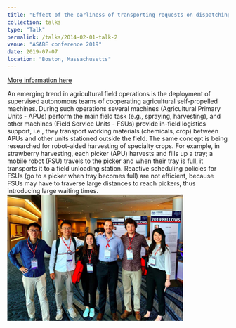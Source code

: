 ```yaml
---
title: "Effect of the earliness of transporting requests on dispatching of Field Serving Units in robot-aided harvesting"
collection: talks
type: "Talk"
permalink: /talks/2014-02-01-talk-2
venue: "ASABE conference 2019"
date: 2019-07-07
location: "Boston, Massachusetts"
---
```

[More information here](http://rgdoi.net/10.13140/RG.2.2.35963.13600)
 
An emerging trend in agricultural field operations is the deployment of supervised autonomous teams of cooperating agricultural self-propelled machines. During such operations several machines (Agricultural Primary Units - APUs) perform the main field task (e.g., spraying, harvesting), and other machines (Field Service Units - FSUs) provide in-field logistics support, i.e., they transport working materials (chemicals, crop) between APUs and other units stationed outside the field. The same concept is being researched for robot-aided harvesting of specialty crops. For example, in strawberry harvesting, each picker (APU) harvests and fills up a tray; a
mobile robot (FSU) travels to the picker and when their tray is full, it transports it to a field unloading station. Reactive scheduling policies for FSUs (go to a picker when tray becomes full) are not efficient, because FSUs may have to traverse large distances to reach pickers, thus introducing large waiting times.
<br/><img src='/images/ASABE_2019.png' width='400pt'>
